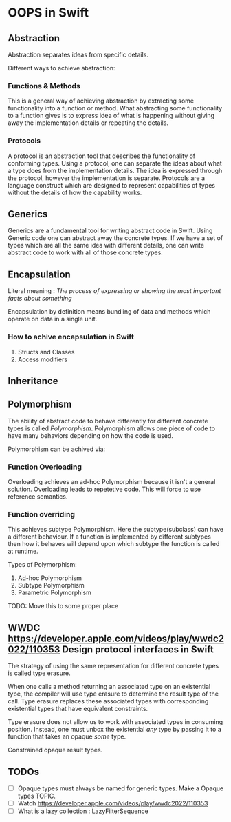 # OOPS in Swift

## Abstraction
Abstraction separates ideas from specific details.

Different ways to achieve abstraction:

### Functions & Methods
This is a general way of achieving abstraction by extracting some functionality into a function or method. What abstracting some
functionality to a function gives is to express idea of what is happening without giving away the implementation details
or repeating the details.

### Protocols
A protocol is an abstraction tool that describes the functionality of conforming types.
Using a protocol, one can separate the ideas about what a type does from the implementation details.
The idea is expressed through the protocol, however the implementation is separate.
Protocols are a language construct which are designed to represent capabilities of types without the details of how the
capability works.

## Generics
Generics are a fundamental tool for writing abstract code in Swift. Using Generic code one can abstract away the concrete
types. If we have a set of types which are all the same idea with different details, one can write abstract code to work
with all of those concrete types.

## Encapsulation
Literal meaning : *The process of expressing or showing the most important facts about something*

Encapsulation by definition means bundling of data and methods which operate on data in a single unit.

### How to achive encapsulation in Swift
1. Structs and Classes
2. Access modifiers


## Inheritance

## Polymorphism
The ability of abstract code to behave differently for different concrete types is called *Polymorphism*. Polymorphism
allows one piece of code to have many behaviors depending on how the code is used.

Polymorphism can be achived via:

### Function Overloading
Overloading achieves an ad-hoc Polymorphism because it isn't a general solution. Overloading leads to repetetive code. This
will force to use reference semantics.

### Function overriding
This achieves subtype Polymorphism. Here the subtype(subclass) can have a different behaviour. If a function is implemented
by different subtypes then how it behaves will depend upon which subtype the function is called at runtime.

Types of Polymorphism:
1. Ad-hoc Polymorphism
2. Subtype Polymorphism
3. Parametric Polymorphism

TODO: Move this to some proper place
## WWDC https://developer.apple.com/videos/play/wwdc2022/110353 Design protocol interfaces in Swift

The strategy of using the same representation for different concrete types is called type erasure.

When one calls a method returning an associated type on an existential type, the compiler will use type erasure to determine
the result type of the call. Type erasure replaces these associated types with corresponding existential types that have
equivalent constraints.

Type erasure does not allow us to work with associated types in consuming position. Instead, one must unbox the existential
*any* type by passing it to a function that takes an opaque *some* type.

Constrained opaque result types.


## TODOs
- [ ] Opaque types must always be named for generic types. Make a Opaque types TOPIC.
- [ ] Watch https://developer.apple.com/videos/play/wwdc2022/110353
- [ ] What is a lazy collection : LazyFilterSequence